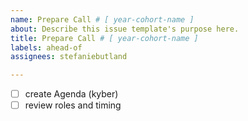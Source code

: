 ```yaml
---
name: Prepare Call # [ year-cohort-name ]
about: Describe this issue template's purpose here.
title: Prepare Call # [ year-cohort-name ]
labels: ahead-of
assignees: stefaniebutland

---
```


- [ ] create Agenda (kyber)
- [ ] review roles and timing
